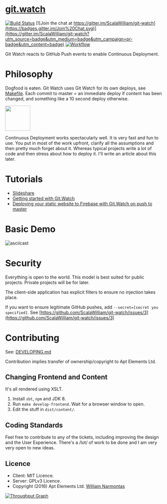 # [git.watch](https://git.watch)
[![Build Status](https://travis-ci.org/ScalaWilliam/git-watch.svg?branch=master)](https://travis-ci.org/ScalaWilliam/git-watch)
[![Join the chat at https://gitter.im/ScalaWilliam/git-watch](https://badges.gitter.im/Join%20Chat.svg)](https://gitter.im/ScalaWilliam/git-watch?utm_source=badge&utm_medium=badge&utm_campaign=pr-badge&utm_content=badge)
[![Workflow](https://badge.waffle.io/ScalaWilliam/git-watch.png?label=ready&title=Ready)](https://waffle.io/ScalaWilliam/git-watch)

Git Watch reacts to GitHub Push events to enable Continuous Deployment.

# Philosophy

Dogfood is eaten. Git Watch uses Git Watch for its own deploys, see [Makefile](https://github.com/ScalaWilliam/git-watch/blob/master/Makefile). Each commit to master = an immediate deploy if content has been changed, and something like a 10 second deploy otherwise. 

<img src="https://cloud.githubusercontent.com/assets/2464813/19618147/edc87a84-9874-11e6-9e90-ba258005b63d.png" height="80"/>

Continuous Deployment works spectacularly well. It is very fast and fun to use. You put in most of the work upfront, clarify all the assumptions and then pretty much forget about it. Whereas typical projects write a lot of code and then stress about how to deploy it. I'll write an article about this later.

# Tutorials

* [Slideshare](http://www.slideshare.net/WilliamNarmontas/git-watch)
* [Getting started with Git.Watch](https://github.com/ScalaWilliam/git-watch/blob/master/tutorials/GETTINGSTARTED.md)
* [Deploying your static website to Firebase with Git.Watch on push to master](https://github.com/ScalaWilliam/git-watch/blob/master/tutorials/FIREBASE.md)

# Basic Demo

![asciicast](https://cloud.githubusercontent.com/assets/2464813/19849322/8ac6e888-9f8d-11e6-81d5-3137c7fd940d.gif)

# Security
Everything is open to the world. This model is best suited for public projects. Private projects will be for later.

The client-side application has explicit filters to ensure no injection takes place.

If you want to ensure legitimate GitHub pushes, add `--secret=[secret you specified]`. See [https://github.com/ScalaWilliam/git-watch/issues/3](https://github.com/ScalaWilliam/git-watch/issues/3)

# Contributing
See: [DEVELOPING.md](DEVELOPING.md)

Contribution implies transfer of ownership/copyright to Apt Elements Ltd.

## Changing Frontend and Content

It's all rendered using XSLT.

1. Install `sbt`, `npm` and JDK 8.
2. Run `make develop-frontend`. Wait for a browser window to open.
3. Edit the stuff in `dist/content/`.

## Coding Standards
Feel free to contribute to any of the tickets, including improving the design and the User Experience. There's a /lot/ of work to be done and I am very very open to new ideas.

## Licence

* Client: MIT Licence.
* Server: GPLv3 Licence.
* Copyright (2016) Apt Elements Ltd. [William Narmontas](https://www.scalawilliam.com/)

[![Throughput Graph](https://graphs.waffle.io/ScalaWilliam/git-watch/throughput.svg)](https://waffle.io/ScalaWilliam/git-watch/metrics/throughput)
